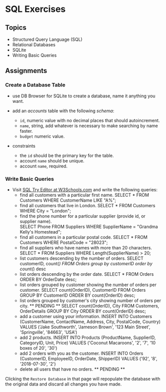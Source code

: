 # SQL Exercises

## Topics

- Structured Query Language (SQL)
- Relational Databases
- SQLite
- Writing Basic Queries

## Assignments

### Create a Database Table

- use DB Browser for SQLite to create a database, name it anything you want.
- add an _accounts_ table with the following _schema_:

  - `id`, numeric value with no decimal places that should autoincrement.
  - `name`, string, add whatever is necessary to make searching by name faster.
  - `budget` numeric value.

- constraints
  - the `id` should be the primary key for the table.
  - account `name` should be unique.
  - account `name`, required.

### Write Basic Queries

- Visit [SQL Try Editor at W3Schools.com](https://www.w3schools.com/Sql/tryit.asp?filename=trysql_select_top) and write the following queries:
  - find all customers with a particular first name.
    SELECT * 
    FROM Customers
    WHERE CustomerName
    LIKE "A%";
  - find all customers that live in London.
    SELECT * 
    FROM Customers
    WHERE City = "London";
  - find the phone number for a particular supplier (provide id, or supplier name).\
    SELECT Phone 
    FROM Suppliers
    WHERE SupplierName = "Grandma Kelly's Homestead";
  - find all customers in a particular postal code.
    SELECT * 
    FROM Customers
    WHERE PostalCode = "28023";
  - find all suppliers who have names with more than 20 characters.
    SELECT * 
    FROM Suppliers
    WHERE Length(SupplierName) > 20;
  - list customers descending by the number of orders.
    SELECT customerID, count(*)
    FROM Orders
    group by customerID
    order by count(*) desc
  - list orders descending by the order date.
    SELECT *
    FROM Orders
    ORDER BY OrderDate desc;
  - list orders grouped by customer showing the number of orders per customer.
    SELECT count(OrderID), CustomerID
    FROM Orders
    GROUP BY CustomerID
    ORDER BY count(OrderID) desc;
  - list orders grouped by customer's city showing number of orders per city.
  ** PENDING **
    SELECT count(OrderID), City
    FROM Customers, OrderDetails
    GROUP BY City
    ORDER BY count(OrderID) desc;
  - add a customer using your information.
    INSERT INTO Customers (CustomerName, ContactName, Address, City, PostalCode, Country)
    VALUES ('Jake Southworth', 'Jameson Brown', '123 Main Street', 'Springville', '84663', 'USA')
  - add 2 products.
    INSERT INTO Products (ProductName, SupplierID, CategoryID, Unit, Price)
    VALUES ('Coconut Macaroons', '2', '7', '10 boxes of 20', '30')
  - add 2 orders with you as the customer.
    INSERT INTO Orders (CustomerID, EmployeeID, OrderDate, ShipperID)
    VALUES ('92', '8', '2018-07-30', '2')
  - delete all users that have no orders.
  ** PENDING **

Clicking the `Restore Database` in that page will repopulate the database with the original data and discard all changes you have made.
